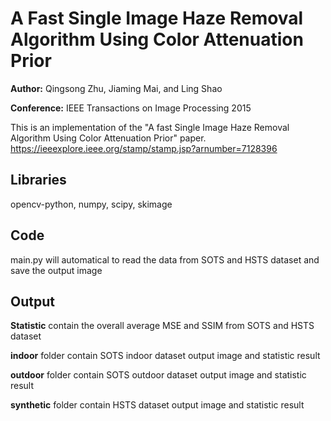 # A Fast Single Image Haze Removal Algorithm Using Color Attenuation Prior

**Author:** Qingsong Zhu, Jiaming Mai, and Ling Shao

**Conference:** IEEE Transactions on Image Processing 2015

This is an implementation of the "A fast Single Image Haze Removal Algorithm Using Color Attenuation Prior" paper. https://ieeexplore.ieee.org/stamp/stamp.jsp?arnumber=7128396

## Libraries

opencv-python, numpy, scipy, skimage

## Code

main.py will automatical to read the data from SOTS and HSTS dataset and save the output image

## Output

**Statistic** contain the overall average MSE and SSIM from SOTS and HSTS dataset

**indoor** folder contain SOTS indoor dataset output image and statistic result

**outdoor** folder contain SOTS outdoor dataset output image and statistic result

**synthetic** folder contain HSTS dataset output image and statistic result
